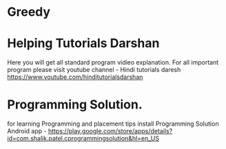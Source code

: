 # Greedy
# Helping Tutorials Darshan
Here you will get all standard program
vidieo explanation. For all important program please
visit youtube channel - Hindi tutorials daresh 
https://www.youtube.com/hinditutorialsdarshan

# Programming Solution.
for learning Programming and placement tips install 
Programming Solution Android app - https://play.google.com/store/apps/details?id=com.shalik.patel.cprogrammingsolution&hl=en_US
